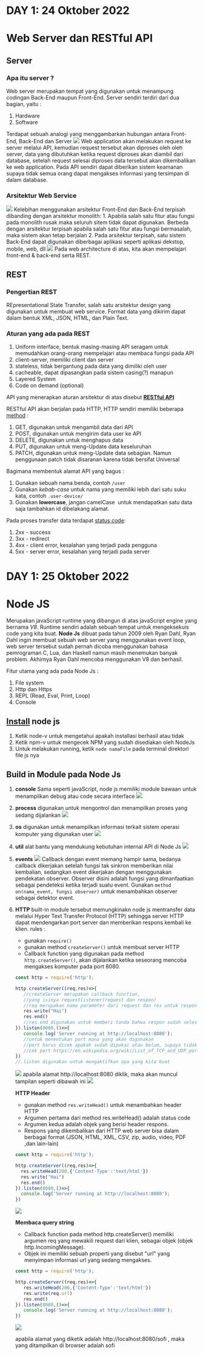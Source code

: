 # DAY 1: 24 Oktober 2022

# Web Server dan RESTful API

## Server

### Apa itu server ?

Web server merupakan tempat yang digunakan untuk menampung codingan Back-End maupun Front-End.
Server sendiri terdiri dari dua bagian, yaitu :

1. Hardware
2. Software

Terdapat sebuah analogi yang menggambarkan hubungan antara Front-End, Back-End dan Server
<img src="./image/web-server.png">
Web application akan melakukan request ke server melalui API, kemudian request tersebut akan diproses oleh oleh server, data yang dibutuhkan ketika request diproses akan diambil dari database, setelah request selesai diproses data tersebut akan dikembalikan ke web application. Pada API sendiri dapat diberikan sistem keamanan supaya tidak semua orang dapat mengakses informasi yang tersimpan di dalam database.

### Arsitektur Web Service

<img src="./image/web-architecture1.png">
Kelebihan menggunakan arsitektur Front-End dan Back-End terpisah dibanding dengan arsitektur monolith:
1. Apabila salah satu fitur atau fungsi pada monolith rusak maka seluruh sitem tidak dapat digunakan. Berbeda dengan arsitektur terpisah apabila salah satu fitur atau fungsi bermasalah, maka sistem akan tetap berjalan
2. Pada arsitektur terpisah, satu sistem Back-End dapat digunakan diberbagai aplikasi seperti aplikasi dekstop, mobile, web, dll 
<img src="./image/web-architecture2.png">
Pada web architecture di atas, kita akan mempelajari front-end & back-end serta REST.

## REST

### Pengertian REST

REpresentational State Transfer, salah satu arsitektur design yang digunakan untuk membuat web service. Format data yang dikirim dapat dalam bentuk XML, JSON, HTML, dan Plain Text.

### Aturan yang ada pada REST

1. Uniform interface, bentuk masing-masing API seragam untuk memudahkan orang-orang mempelajari atau membaca fungsi pada API
2. client-server, memiliki client dan server
3. stateless, tidak bergantung pada data yang dimiliki oleh user
4. cacheable, dapat dipasangkan pada sistem casing(?) manapun
5. Layered System
6. Code on demand (optional)

API yang menerapkan aturan arsitektur di atas disebut [**RESTful API**](https://restfulapi.net/)

RESTful API akan berjalan pada HTTP, HTTP sendiri memiliki beberapa [method](https://restfulapi.net/http-methods/) :

1. GET, digunakan untuk mengambil data dari API
2. POST, digunakan untuk mengirim data user ke API
3. DELETE, digunakan untuk menghapus data
4. PUT, digunakan untuk meng-Update data keseluruhan
5. PATCH, digunakan untuk meng-Update data sebagian. Namun penggunaan patch tidak disaranan karena tidak bersifat Universal

Bagimana membentuk alamat API yang bagus :

1. Gunakan sebuah nama benda, contoh `/user`
2. Gunakan _kebab-case_ untuk nama yang memiliki lebih dari satu suku kata, contoh `.user-device/`
3. Gunakan **lowercase**, jangan camelCase
   <img scr="./image/be-1.png">
   untuk mendapatkan satu data saja tambahkan id dibelakang alamat.

Pada proses transfer data terdapat [status code](https://restfulapi.net/http-status-codes/):

1. 2xx - success
2. 3xx - redirect
3. 4xx - client error, kesalahan yang terjadi pada pengguna
4. 5xx - server error, kesalahan yang terjadi pada server

# DAY 1: 25 Oktober 2022

# Node JS

Merupakan javaScript runtime yang dibangun di atas javaScript engine yang bernama _V8_. Runtime sendiri adalah sebuah tempat untuk mengeksekuis code yang kita buat. **Node Js** dibuat pada tahun 2009 oleh Ryan Dahl, Ryan Dahl ingin membuat sebuah web server yang menggunakan event loop, web server tersebut sudah pernah dicoba menggunakan bahasa pemrograman C, Lua, dan Haskell namun masih menemukan banyak problem. Akhirnya Ryan Dahl mencoba menggunakan V8 dan berhasil.

Fitur utama yang ada pada Node Js :

1. File system
2. Http dan Https
3. REPL (Read, Eval, Print, Loop)
4. Console

## [Install](https://nodejs.org/en/) node js

1. Ketik node-v untuk mengetahui apakah installasi berhasil atau tidak
2. Ketik npm-v untuk mengecek NPM yang sudah disediakan oleh NodeJs
3. Untuk melakukan running, ketik `node namaFile` pada terminal direktori file js nya

## Build in Module pada Node Js

1. **console**
   Sama seperti javaScript, node js memiliki module bawaan untuk menampilkan debug atau code secara interface
   <img src="./image/console.png">
2. **process**
   digunakan untuk mengontrol dan menampilkan proses yang sedang dijalankan
   <img src="./image/process.png">
3. **os**
   digunakan untuk menampilkan informasi terkait sistem operasi komputer yang digunakan user
   <img src="./image/os.png">
4. **util**
   alat bantu yang mendukung kebutuhan internal API di Node Js
   <img src="./image/util.png">
5. **events**
   <img src="./image/event.png">
   Callback dengan event memang hampir sama, bedanya callback dikerjakan setelah fungsi tak sinkron memberikan nilai kembalian, sedangkan  event dikerjakan dengan menggunakan pendekatan observer. Observer disini adalah fungsi yang dimanfaatkan sebagai pendeteksi ketika terjadi suatu event. Gunakan `method on(nama_event, fungsi observer)` untuk menambahkan observer sebagai detektor event.
6. **HTTP**
   built-in module tersebut memungkinakn node js mentransfer data melalui Hyper Text Transfer Protocol (HTTP) sehingga server HTTP dapat mendengarkan port server dan memberikan respons kembali ke klien.
   rules :
   - gunakan `require()`
   - gunakan method `createServer()` untuk membuat server HTTP
   - Callback function yang digunakan pada method `http.createServer()`, akan dijalankan ketika seseorang mencoba mengakses komputer pada port 8080.
   ```javascript
   const http = require('http');

   http.createServer((req,res)=>{
      //createServer merupakan callback function,
      //yang isinya requestlistener(request dan respon)
      //req merupakan nama parameter dari request dan res untuk respon
      res.write("Hai")
      res.end()
      //res.end digunakan untuk memberi tanda bahwa respon sudah selesai
   }).listen(8080,()=>{
      console.log('Server running at http://localhost:8080');
      //untuk menentukan port mana yang akan digunakan
      //port harus dicek apakah sudah dipakai atau belum, supaya tidak terjadi conflict
      //cek port https://en.wikipedia.org/wiki/List_of_TCP_and_UDP_port_numbers
   })
   //.listen digunakan untuk mengaktifkan apa yang kita buat
   ```
   <img src="./image/running-port.png">
   apabila alamat http://localhost:8080 diklik, maka akan muncul tampilan seperti dibawah ini
   <img src="./image/hasil-running.png">

   **HTTP Header**
   - gunakan method `res.writeHead()` untuk menambahkan header HTTP
   - Argumen pertama dari method res.writeHead() adalah status code
   - Argumen kedua adalah objek yang berisi header respons.
   - Respons yang dikembalikan dari HTTP web server bisa dalam berbagai format (JSON, HTML, XML, CSV, zip, audio, video, PDF ,dan lain-lain)
    ```javascript
   const http = require('http');

   http.createServer((req,res)=>{
      res.writeHead(200,{'Content-Type':'text/html'})
      res.write("Hai")
      res.end()
   }).listen(8080,()=>{
      console.log('Server running at http://localhost:8080');
   })
   ```
   <img src="./image/writeHead.png">

   **Membaca query string**
   - Callback function pada method http.createServer() memiliki argumen req yang mewakili request dari klien, sebagai objek (objek http.IncomingMessage).
   - Objek ini memiliki sebuah properti yang disebut "url" yang menyimpan informasi url yang sedang mengakses.
   ```javascript
   const http = require('http');

   http.createServer((req,res)=>{
      res.writeHead(200,{'Content-Type':'text/html'})
      res.write(req.url)
      res.end()
   }).listen(8080,()=>{
      console.log('Server running at http://localhost:8080');
   })
   ```
   <img src="./image/Luluk.png">

   apabila alamat yang diketik adalah http://localhost:8080/sofi , maka yang ditampilkan di browser adalah sofi
